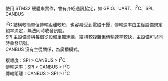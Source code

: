 使用 STM32 硬體來實作，會有介紹通訊協定，如 GPIO、UART、I<sup>2</sup>C、SPI、CANBUS

I<sup>2</sup>C 結構較簡單但傳輸距離較短，也容易受到電磁干擾，傳輸速率由主從設備規定鮑率決定，無法同時收發訊號。\
SPI 主設備會與每個從設備單獨連線，結構較複雜但傳輸速率較快，主設備可以同時收發訊號。\
CANBUS 沒有主從關係，為廣播模式。

複雜度：SPI > CANBUS > I<sup>2</sup>C\
傳輸速率：SPI > CANBUS > I<sup>2</sup>C\
傳輸距離：CANBUS > SPI > I<sup>2</sup>C
